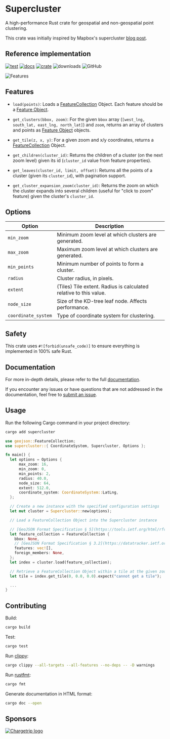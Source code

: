 # Supercluster

A high-performance Rust crate for geospatial and non-geospatial point clustering.

This crate was initially inspired by Mapbox's supercluster [blog post](https://blog.mapbox.com/clustering-millions-of-points-on-a-map-with-supercluster-272046ec5c97).

## Reference implementation

[![test](https://github.com/chargetrip/supercluster-rs/actions/workflows/test.yml/badge.svg)](https://github.com/chargetrip/supercluster-rs/actions/workflows/test.yml)
[![docs](https://docs.rs/supercluster/badge.svg)](https://docs.rs/supercluster)
[![crate](https://img.shields.io/crates/v/supercluster.svg)](https://crates.io/crates/supercluster)
![downloads](https://img.shields.io/crates/d/supercluster)
![GitHub](https://img.shields.io/github/license/chargetrip/supercluster-rs)

![Features](https://cloud.githubusercontent.com/assets/25395/11857351/43407b46-a40c-11e5-8662-e99ab1cd2cb7.gif)

## Features

- `load(points)`: Loads a [FeatureCollection](https://datatracker.ietf.org/doc/html/rfc7946#section-3.3) Object. Each feature should be a [Feature Object](https://datatracker.ietf.org/doc/html/rfc7946#section-3.2).

- `get_clusters(bbox, zoom)`: For the given `bbox` array (`[west_lng, south_lat, east_lng, north_lat]`) and `zoom`, returns an array of clusters and points as [Feature Object](https://datatracker.ietf.org/doc/html/rfc7946#section-3.2) objects.

- `get_tile(z, x, y)`: For a given zoom and x/y coordinates, returns a [FeatureCollection](https://datatracker.ietf.org/doc/html/rfc7946#section-3.3) Object.

- `get_children(cluster_id)`: Returns the children of a cluster (on the next zoom level) given its id (`cluster_id` value from feature properties).

- `get_leaves(cluster_id, limit, offset)`: Returns all the points of a cluster (given its `cluster_id`), with pagination support.

- `get_cluster_expansion_zoom(cluster_id)`: Returns the zoom on which the cluster expands into several children (useful for "click to zoom" feature) given the cluster's `cluster_id`.

## Options

| Option              | Description                                                       |
|---------------------|-------------------------------------------------------------------|
| `min_zoom`          | Minimum zoom level at which clusters are generated.               |
| `max_zoom`          | Maximum zoom level at which clusters are generated.               |
| `min_points`        | Minimum number of points to form a cluster.                       |
| `radius`            | Cluster radius, in pixels.                                        |
| `extent`            | (Tiles) Tile extent. Radius is calculated relative to this value. |
| `node_size`         | Size of the KD-tree leaf node. Affects performance.               |
| `coordinate_system` | Type of coordinate system for clustering.                         |

## Safety

This crate uses `#![forbid(unsafe_code)]` to ensure everything is implemented in 100% safe Rust.

## Documentation

For more in-depth details, please refer to the full [documentation](https://docs.rs/supercluster).

If you encounter any issues or have questions that are not addressed in the documentation, feel free to [submit an issue](https://github.com/chargetrip/supercluster-rs/issues).

## Usage

Run the following Cargo command in your project directory:

```bash
cargo add supercluster
```

```rust
use geojson::FeatureCollection;
use supercluster::{ CoordinateSystem, Supercluster, Options };

fn main() {
  let options = Options {
      max_zoom: 16,
      min_zoom: 0,
      min_points: 2,
      radius: 40.0,
      node_size: 64,
      extent: 512.0,
      coordinate_system: CoordinateSystem::LatLng,
  };

  // Create a new instance with the specified configuration settings
  let mut cluster = Supercluster::new(options);

  // Load a FeatureCollection Object into the Supercluster instance

  // [GeoJSON Format Specification § 5](https://tools.ietf.org/html/rfc7946#section-5)
  let feature_collection = FeatureCollection {
    bbox: None,
    // [GeoJSON Format Specification § 3.2](https://datatracker.ietf.org/doc/html/rfc7946#section-3.2)
    features: vec![],
    foreign_members: None,
  };
  let index = cluster.load(feature_collection);

  // Retrieve a FeatureCollection Object within a tile at the given zoom level and tile coordinates
  let tile = index.get_tile(0, 0.0, 0.0).expect("cannot get a tile");

  ...
}
```

## Contributing

Build:

```bash
cargo build
```

Test:

```bash
cargo test
```

Run [clippy](https://github.com/rust-lang/rust-clippy):

```bash
cargo clippy --all-targets --all-features --no-deps -- -D warnings
```

Run [rustfmt](https://github.com/rust-lang/rustfmt):

```bash
cargo fmt
```

Generate documentation in HTML format:

```bash
cargo doc --open
```

## Sponsors

[![Chargetrip logo](https://chargetrip-files.s3.eu-central-1.amazonaws.com/logo-1.png)](https://www.chargetrip.com)
